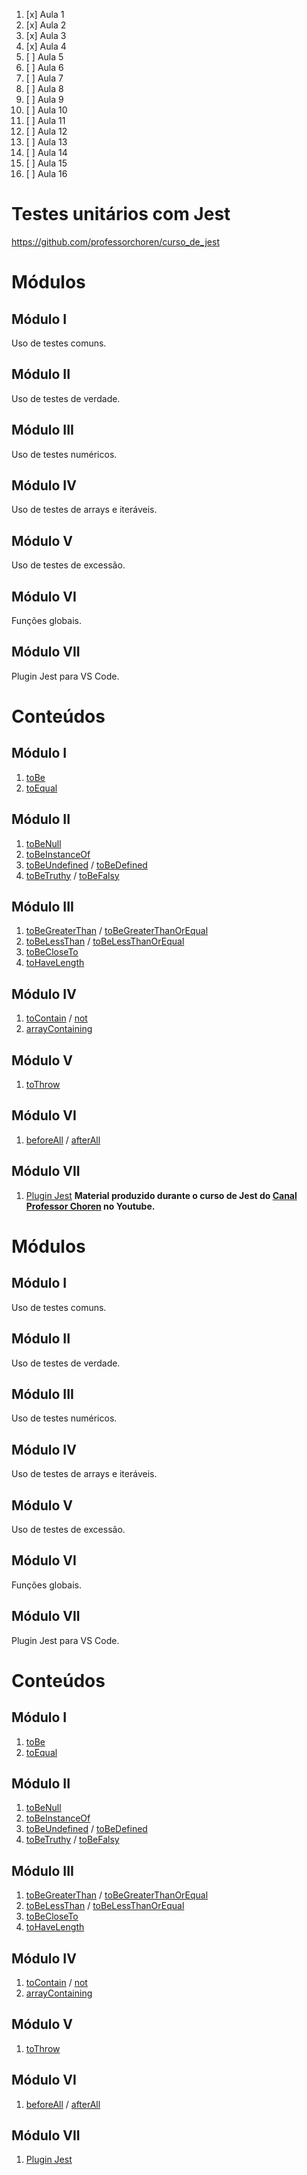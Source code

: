 1. [x] Aula 1
2. [x] Aula 2
3. [x] Aula 3
4. [x] Aula 4
5. [ ] Aula 5 
6. [ ] Aula 6
7. [ ] Aula 7
8. [ ] Aula 8
9. [ ] Aula 9
10. [ ] Aula 10
11. [ ] Aula 11 
12. [ ] Aula 12 
13. [ ] Aula 13
14. [ ] Aula 14 
15. [ ] Aula 15
16. [ ] Aula 16

    
# Testes unitários com Jest

https://github.com/professorchoren/curso_de_jest
# Módulos

## Módulo I

Uso de testes comuns.

## Módulo II

Uso de testes de verdade.

## Módulo III

Uso de testes numéricos.

## Módulo IV

Uso de testes de arrays e iteráveis.

## Módulo V

Uso de testes de excessão.

## Módulo VI

Funções globais.

## Módulo VII

Plugin Jest para VS Code.

# Conteúdos

## Módulo I

1. [toBe](https://jestjs.io/pt-BR/docs/expect#tobevalue)
2. [toEqual](https://jestjs.io/pt-BR/docs/expect#toequalvalue)

## Módulo II

1. [toBeNull](https://jestjs.io/pt-BR/docs/expect#tobenull)
2. [toBeInstanceOf](https://jestjs.io/pt-BR/docs/expect#tobeinstanceofclass)
3. [toBeUndefined](https://jestjs.io/pt-BR/docs/expect#tobeundefined) / [toBeDefined](https://jestjs.io/pt-BR/docs/expect#tobedefined)
4. [toBeTruthy](https://jestjs.io/pt-BR/docs/expect#tobetruthy) / [toBeFalsy](https://jestjs.io/pt-BR/docs/expect#tobefalsy)

## Módulo III

1. [toBeGreaterThan](https://jestjs.io/pt-BR/docs/expect#tobegreaterthannumber--bigint) / [toBeGreaterThanOrEqual](https://jestjs.io/pt-BR/docs/expect#tobegreaterthanorequalnumber--bigint)
2. [toBeLessThan](https://jestjs.io/pt-BR/docs/expect#tobelessthannumber--bigint) / [toBeLessThanOrEqual](https://jestjs.io/pt-BR/docs/expect#tobelessthanorequalnumber--bigint)
3. [toBeCloseTo](https://jestjs.io/pt-BR/docs/expect#tobeclosetonumber-numdigits)
4. [toHaveLength](https://jestjs.io/pt-BR/docs/expect#tohavelengthnumber)

## Módulo IV

1. [toContain](https://jestjs.io/pt-BR/docs/expect#tocontainitem) / [not](https://jestjs.io/pt-BR/docs/expect#not)
2. [arrayContaining](https://jestjs.io/pt-BR/docs/expect#expectarraycontainingarray)

## Módulo V

1. [toThrow](https://jestjs.io/pt-BR/docs/expect#tothrowerror)

## Módulo VI

1. [beforeAll](https://jestjs.io/pt-BR/docs/api#beforeallfn-timeout) / [afterAll](https://jestjs.io/pt-BR/docs/api#afterallfn-timeout)

## Módulo VII

1. [Plugin Jest](https://marketplace.visualstudio.com/items?itemName=Orta.vscode-jest)
**Material produzido durante o curso de Jest do [Canal Professor Choren](https://www.youtube.com/channel/UCfe7yGDBHsgKxc02yTL8z6A) no Youtube.**

# Módulos

## Módulo I

Uso de testes comuns.

## Módulo II

Uso de testes de verdade.

## Módulo III

Uso de testes numéricos.

## Módulo IV

Uso de testes de arrays e iteráveis.

## Módulo V

Uso de testes de excessão.

## Módulo VI

Funções globais.

## Módulo VII

Plugin Jest para VS Code.

# Conteúdos

## Módulo I

1. [toBe](https://jestjs.io/pt-BR/docs/expect#tobevalue)
2. [toEqual](https://jestjs.io/pt-BR/docs/expect#toequalvalue)

## Módulo II

1. [toBeNull](https://jestjs.io/pt-BR/docs/expect#tobenull)
2. [toBeInstanceOf](https://jestjs.io/pt-BR/docs/expect#tobeinstanceofclass)
3. [toBeUndefined](https://jestjs.io/pt-BR/docs/expect#tobeundefined) / [toBeDefined](https://jestjs.io/pt-BR/docs/expect#tobedefined)
4. [toBeTruthy](https://jestjs.io/pt-BR/docs/expect#tobetruthy) / [toBeFalsy](https://jestjs.io/pt-BR/docs/expect#tobefalsy)

## Módulo III

1. [toBeGreaterThan](https://jestjs.io/pt-BR/docs/expect#tobegreaterthannumber--bigint) / [toBeGreaterThanOrEqual](https://jestjs.io/pt-BR/docs/expect#tobegreaterthanorequalnumber--bigint)
2. [toBeLessThan](https://jestjs.io/pt-BR/docs/expect#tobelessthannumber--bigint) / [toBeLessThanOrEqual](https://jestjs.io/pt-BR/docs/expect#tobelessthanorequalnumber--bigint)
3. [toBeCloseTo](https://jestjs.io/pt-BR/docs/expect#tobeclosetonumber-numdigits)
4. [toHaveLength](https://jestjs.io/pt-BR/docs/expect#tohavelengthnumber)

## Módulo IV

1. [toContain](https://jestjs.io/pt-BR/docs/expect#tocontainitem) / [not](https://jestjs.io/pt-BR/docs/expect#not)
2. [arrayContaining](https://jestjs.io/pt-BR/docs/expect#expectarraycontainingarray)

## Módulo V

1. [toThrow](https://jestjs.io/pt-BR/docs/expect#tothrowerror)

## Módulo VI

1. [beforeAll](https://jestjs.io/pt-BR/docs/api#beforeallfn-timeout) / [afterAll](https://jestjs.io/pt-BR/docs/api#afterallfn-timeout)

## Módulo VII

1. [Plugin Jest](https://marketplace.visualstudio.com/items?itemName=Orta.vscode-jest)
